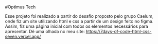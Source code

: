 #Optimus Tech

Esse projeto foi realizado a partir do desafio proposto pelo grupo Caelum, onde fiz um site utilizando html e css a partir de um design feito no figma. Assim,
fiz uma página inicial com todos os elementos necessários para apresentar. Dê uma olhada no meu site: https://7days-of-code-html-css-seven.vercel.app/
